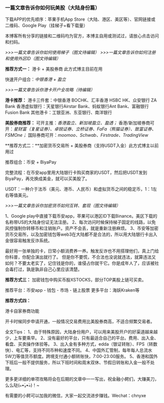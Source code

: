 ### 一篇文章告诉你如何玩美股（大陆身份篇）

下载APP的优先顺序：苹果手机App Store（大陆、港区、美区等）、官网链接或二维码、Google Play（挂梯子+看下载量）

本博客所有分享的链接和二维码均为官方，本博主自用或测试过，请放心点击访问和扫码。

_>>>一篇文章告诉你如何使用梯子（图文待编辑）_
_>>>一篇文章告诉你如何注册和使用外区ID（图文待编辑）_


**推荐方式一：** 港卡 + 美股券商   此方式博主目前在用

快速开户组合：_中银香港 + 盈立_

_>>>一篇文章告诉你港卡开户全攻略（待编辑）_

**港卡推荐：** 
港卡三件套：中银香港 BOCHK、汇丰香港 HSBC HK、众安银行 ZA Bank
香港虚拟银行：天星银行Airstar Bank、蚂蚁银行Ant Bank、富融银行Fusion Bank
其他港卡：工银亚洲、东亚银行、南洋银行


**美股券商推荐：**
可开主推：_香港盈立、新加坡盈立、盈透；_
香港/新加坡券商可开：_星财富（复星证券）、卓锐证券、立桥证券、FaFa（熊猫证券）、致富证券、FSMOne；_
国际券商可开：_moomoo、Schwab、Firstrade、TradingView_


**推荐方式二：**加密货币交易所 + 美股券商（支持USDT入金）此方式博主以前用过

推荐组合：币安 + BiyaPay   

完整流程：在币安app里用大陆银行卡购买商家的USDT，然后把USDT发到BiyaPay，再兑换成美金，就可以买美股了。

USDT：一种介于法币（美元、港币、人民币）和虚拟货币之间的稳定币，1：1左右等值美元。

_>>>一篇文章告诉你加密货币如何互转、套现（图文待编辑）_

1、Google play中直接下载币安app，苹果可以港区ID下载Binance。美区下载的名称带US的大陆身份证无法注册。
2、每次访问时候保持梯子固定的线路，以免风控强制你转移币和注销账户。资产不会丢，就是重新注册麻烦。
3、币安等加密货币交易所，以及加密钱包等web3在大陆都不是合法的，所以用大陆银行卡出入金很容易触发反诈系统。

最好用一张单独的卡，日常小额消费养一养。触发反诈也不用搭理他们，真上门给你科普，你配合演出就行了。
但是你不要慌，不合法也没说就违法，就算违法又如何？不要太老实了，记住钱是你的，谁侵占你就干它。你是成年人了，应该被社会毒打过，孰是孰非自己心里应该清楚。


**推荐方式三：** 加密钱包中购买币股XSTOCKS，部分TOP美股上链可买卖。

推荐平台：币安app - 钱包 - 市场 - 链上股票
更多平台：海妖Kraken等

**推荐方式四：**

港卡自家券商功能

开卡时候同步申请开通，一般情况交易费用比美股券商高，不适合频繁交易者。


全文Tips：
1、由于特殊原因，大陆身份用户，可以用来美股开户的好渠道越来越少，上车要乘早。
2、没有最好的平台，只有最适合自己的平台。费用、出入金、看盘、买卖操作体验等。
3、出入金有多种方式，edda（银证转账）、FPS（转数快）、电汇等，支持不同币种和速度不同。
4、中国外汇管制，每年每人总流水5W刀等值货币额度。跨境支付通小额转账快，7:00-23:00服务。
5、香港和国外下班后一般不提供服务，所以下班时间和周末双休、节假日转账和入金一般不处理。

更多更详细的单项攻略将会在后期的文章中一一写出，祝金融小鳄们，大赚美刀，么么哒(๑•́₃•̀๑)！~

有需要的小鳄可以加我的微信，大家一起交流进步赚钱。Wechat：chnyxe
